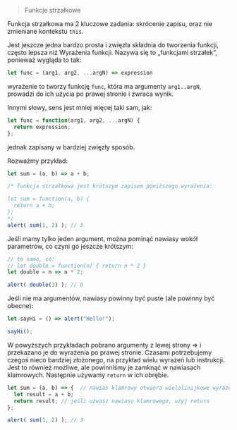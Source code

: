 > Funkcje strzałkowe

Funkcja strzałkowa ma 2 kluczowe zadania: skrócenie zapisu, oraz nie zmieniane kontekstu `this`.

Jest jeszcze jedna bardzo prosta i zwięzła składnia do tworzenia funkcji, często lepsza niż Wyrażenia funkcji. Nazywa się to „funkcjami strzałek”, ponieważ wygląda to tak:

```js
let func = (arg1, arg2, ...argN) => expression
```
wyrażenie to tworzy funkcję `func`, która ma argumenty `arg1..argN`, prowadzi do ich użycia po prawej stronie i zwraca wynik.


Innymi słowy, sens jest mniej więcej taki sam, jak:

```js
let func = function(arg1, arg2, ...argN) {
  return expression;
};
```
jednak zapisany w bardziej zwięzły sposób.

Rozważmy przykład:

```js
let sum = (a, b) => a + b;

/* funkcja strzałkowa jest krótszym zapisem poniższego wyrażenia:

let sum = function(a, b) {
  return a + b;
};
*/
alert( sum(1, 2) ); // 3

```
Jeśli mamy tylko jeden argument, można pominąć nawiasy wokół parametrów, co czyni go jeszcze krótszym:

```js
// to samo, co:
// let double = function(n) { return n * 2 }
let double = n => n * 2;

alert( double(3) ); // 6
```

Jeśli nie ma argumentów, nawiasy powinny być puste (ale powinny być obecne):

```js
let sayHi = () => alert("Hello!");

sayHi();
```

W powyższych przykładach pobrano argumenty z lewej strony => i przekazano je do wyrażenia po prawej stronie. Czasami potrzebujemy czegoś nieco bardziej złożonego, na przykład wielu wyrażeń lub instrukcji. Jest to również możliwe, ale powinniśmy je zamknąć w nawiasach klamrowych. Następnie używamy `return` w ich obrębie.

```js
let sum = (a, b) => {  // nawias klamrowy otwiera wielolinijkowe wyrażenie
  let result = a + b;
  return result; // jeśli użwasz nawiasu klamrowego, użyj return
};

alert( sum(1, 2) ); // 3
```